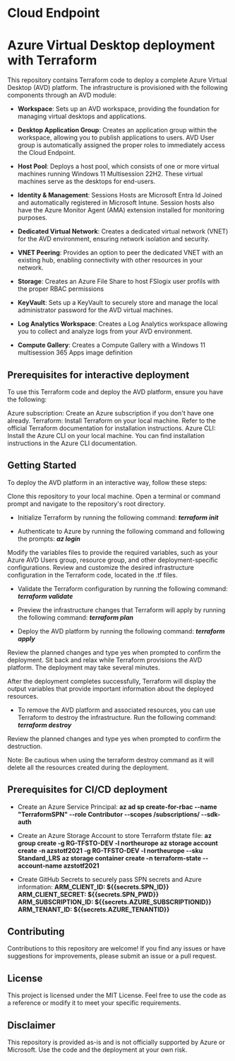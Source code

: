 # Cloud Endpoint
# Azure Virtual Desktop deployment with Terraform
This repository contains Terraform code to deploy a complete Azure Virtual Desktop (AVD) platform. The infrastructure is provisioned with the following components through an AVD module:

- **Workspace**: Sets up an AVD workspace, providing the foundation for managing virtual desktops and applications.

- **Desktop Application Group**: Creates an application group within the workspace, allowing you to publish applications to users. AVD User group is automatically assigned the proper roles to immediately access the Cloud Endpoint.

- **Host Pool**: Deploys a host pool, which consists of one or more virtual machines running Windows 11 Multisession 22H2. These virtual machines serve as the desktops for end-users.

- **Identity & Management**: Sessions Hosts are Microsoft Entra Id Joined and automatically registered in Microsoft Intune. Session hosts also have the Azure Monitor Agent (AMA) extension installed for monitoring purposes.

- **Dedicated Virtual Network**: Creates a dedicated virtual network (VNET) for the AVD environment, ensuring network isolation and security.

- **VNET Peering**: Provides an option to peer the dedicated VNET with an existing hub, enabling connectivity with other resources in your network.

- **Storage**: Creates an Azure File Share to host FSlogix user profils with the proper RBAC permissions

- **KeyVault**: Sets up a KeyVault to securely store and manage the local administrator password for the AVD virtual machines.

- **Log Analytics Workspace**: Creates a Log Analytics workspace allowing you to collect and analyze logs from your AVD environment.

- **Compute Gallery**: Creates a Compute Gallery with a Windows 11 multisession 365 Apps image definition

## Prerequisites for interactive deployment
To use this Terraform code and deploy the AVD platform, ensure you have the following:

Azure subscription: Create an Azure subscription if you don't have one already.
Terraform: Install Terraform on your local machine. Refer to the official Terraform documentation for installation instructions.
Azure CLI: Install the Azure CLI on your local machine. You can find installation instructions in the Azure CLI documentation.

## Getting Started
To deploy the AVD platform in an interactive way, follow these steps:

Clone this repository to your local machine.
Open a terminal or command prompt and navigate to the repository's root directory.

- Initialize Terraform by running the following command:
**_terraform init_**

- Authenticate to Azure by running the following command and following the prompts:
**_az login_**

Modify the variables files to provide the required variables, such as your Azure AVD Users group, resource group, and other deployment-specific configurations.
Review and customize the desired infrastructure configuration in the Terraform code, located in the .tf files.

- Validate the Terraform configuration by running the following command:
**_terraform validate_**

- Preview the infrastructure changes that Terraform will apply by running the following command:
**_terraform plan_**

- Deploy the AVD platform by running the following command:
**_terraform apply_**

Review the planned changes and type yes when prompted to confirm the deployment.
Sit back and relax while Terraform provisions the AVD platform. The deployment may take several minutes.

After the deployment completes successfully, Terraform will display the output variables that provide important information about the deployed resources.

- To remove the AVD platform and associated resources, you can use Terraform to destroy the infrastructure. Run the following command:
**_terraform destroy_**

Review the planned changes and type yes when prompted to confirm the destruction.

Note: Be cautious when using the terraform destroy command as it will delete all the resources created during the deployment.

## Prerequisites for CI/CD deployment
- Create an Azure Service Principal:
**az ad sp create-for-rbac --name "TerraformSPN" --role Contributor --scopes /subscriptions/ --sdk-auth**

- Create an Azure Storage Account to store Terraform tfstate file:
**az group create -g RG-TFSTO-DEV -l northeurope**
**az storage account create -n azstotf2021 -g RG-TFSTO-DEV -l northeurope --sku Standard_LRS**
**az storage container create -n terraform-state --account-name azstotf2021**

- Create GitHub Secrets to securely pass SPN secrets and Azure information:
**ARM_CLIENT_ID: ${{secrets.SPN_ID}}**
**ARM_CLIENT_SECRET: ${{secrets.SPN_PWD}}**
**ARM_SUBSCRIPTION_ID: ${{secrets.AZURE_SUBSCRIPTIONID}}**
**ARM_TENANT_ID: ${{secrets.AZURE_TENANTID}}**

## Contributing
Contributions to this repository are welcome! If you find any issues or have suggestions for improvements, please submit an issue or a pull request.

## License
This project is licensed under the MIT License. Feel free to use the code as a reference or modify it to meet your specific requirements.

## Disclaimer
This repository is provided as-is and is not officially supported by Azure or Microsoft. Use the code and the deployment at your own risk.
